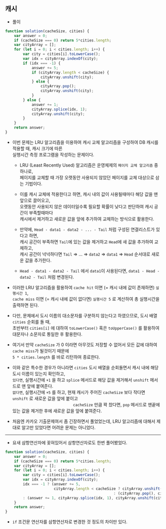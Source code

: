 ## 캐시    
- 풀이    

```javascript    
function solution(cacheSize, cities) {
    var answer = 0;
    if (cacheSize === 0) return 5*cities.length;
    var cityArray = [];
    for (let i = 0; i < cities.length; i++) {
        var city = cities[i].toLowerCase();
        var idx = cityArray.indexOf(city);
        if (idx === -1) {
            answer += 5;
            if (cityArray.length < cacheSize) {
                cityArray.unshift(city);
            } else {
                cityArray.pop();
                cityArray.unshift(city);
            }
        } else {
            answer += 1;
            cityArray.splice(idx, 1);
            cityArray.unshift(city);
        }
    }
    return answer;
}
```     
- 이번 문제는 LRU 알고리즘을 이용하여 캐시 교체 알고리즘을 구성하여 DB 캐시를 적용할 때, 캐시 크기에 따른   
  실행시간 측정 프로그램을 작성하는 문제이다.     
  - LRU (Least Recently Used) 알고리즘은 운영체제의 `페이지 교체 알고리즘` 중 하나로,    
    페이지를 교체할 때 가장 오랫동안 사용되지 않았던 페이지를 교체 대상으로 삼는 기법이다.     
  - 이를 캐시 교체에 적용한다고 하면, 캐시 내의 값이 사용될때마다 해당 값을 맨앞으로 끌어오고,   
    오랫동안 사용되지 않은 데이터일수록 필요할 확률이 낮다고 판단하여 캐시 공간이 부족할때마다    
    캐시에서 제거하고 새로운 값을 앞에 추가하여 교체하는 방식으로 활용한다.    
    
  - 만약에, `Head - data1 - data2 - ... - Tail` 처럼 구성된 연결리스트가 있다고 하면,     
    캐시 공간이 부족하면 `Tail`에 있는 값을 제거하고 `Head`에 새 값을 추가하여 교체하고,     
    캐시 공간이 넉넉하다면 `Tail` => ... => `data2` => `data1` => `Head` 순서대로 새로운 값을 추가한다.     
  
  - `Head - data1 - data2 - Tail` 에서 `data1`이 사용된다면, `data1 - Head - data2 - Tail` 처럼 변경된다.      

- 이러한 LRU 알고리즘을 활용하여 `cache hit` 이면 (= 캐시 내에 값이 존재하면) `실행시간 1`,    
  `cache miss` 이면 (= 캐시 내에 값이 없다면) `실행시간 5` 로 계산하여 총 실행시간을 출력하면 된다.    
  
- 다만, 문제에서 도시 이름의 대소문자를 구분하지 않는다고 하였으므로, 도시 배열 `cities` 순회를 돌 때,    
  초반부터 `cities[i]` 에 대하여 `toLowerCase()` 혹은 `toUpperCase()` 를 활용하여 대문자나 소문자로 통일한 후 활용한다.     
  
- 여기서 만약 `cacheSize` 가 0 이라면 아무것도 저장할 수 없어서 모든 값에 대하여 `cache miss`가 될것이기 때문에    
  `5 * cities.length` 를 바로 리턴하여 종료한다.    
  
- 이와 같은 특수한 경우가 아니라면 `cities` 도시 배열을 순회돌면서 캐시 내에 해당 도시 이름이 있는지 확인하고,   
  `있다면`, 실행시간에 `+1` 을 하고 `splice` 메서드로 해당 값을 제거해서 `unshift` 메서드로 맨 앞에 붙여준다.    
  `없다면`, 실행시간에 `+5` 를 하고, 현재 캐시가 주어진 `cacheSize` 보다 작다면 `unshift` 로 새로운 값을 앞에 붙이고    
  　　　　　　　　　　　　　　`cacheSize` 만큼 꽉 찼다면, `pop` 메서드로 맨끝에 있는 값을 제거한 후에 새로운 값을 앞에 붙여준다.      


- 처음엔 카카오 기출문제여서 좀 긴장하면서 풀었었는데, LRU 알고리즘에 대해서 제대로 알고만 있었다면 어려운 문제는 아니었다.      

<hr>    

- 요새 삼항연산자에 꽂혀있어서 삼항연산자로도 한번 풀어봤었다.      


```javascript     
function solution(cacheSize, cities) {
    var answer = 0;
    if (cacheSize === 0) return 5*cities.length;
    var cityArray = [];
    for (let i = 0; i < cities.length; i++) {
        var city = cities[i].toLowerCase();
        var idx = cityArray.indexOf(city);
        idx === -1 ? (answer += 5, 
                      cityArray.length < cacheSize ? cityArray.unshift(city) 
                                                 : (cityArray.pop(), cityArray.unshift(city)))
        : (answer += 1, cityArray.splice(idx, 1), cityArray.unshift(city))
    }
    return answer;
}
```     
- `if` 조건문 연산자를 삼항연산자로 변경한 것 정도의 차이만 있다.    


           
           
    
